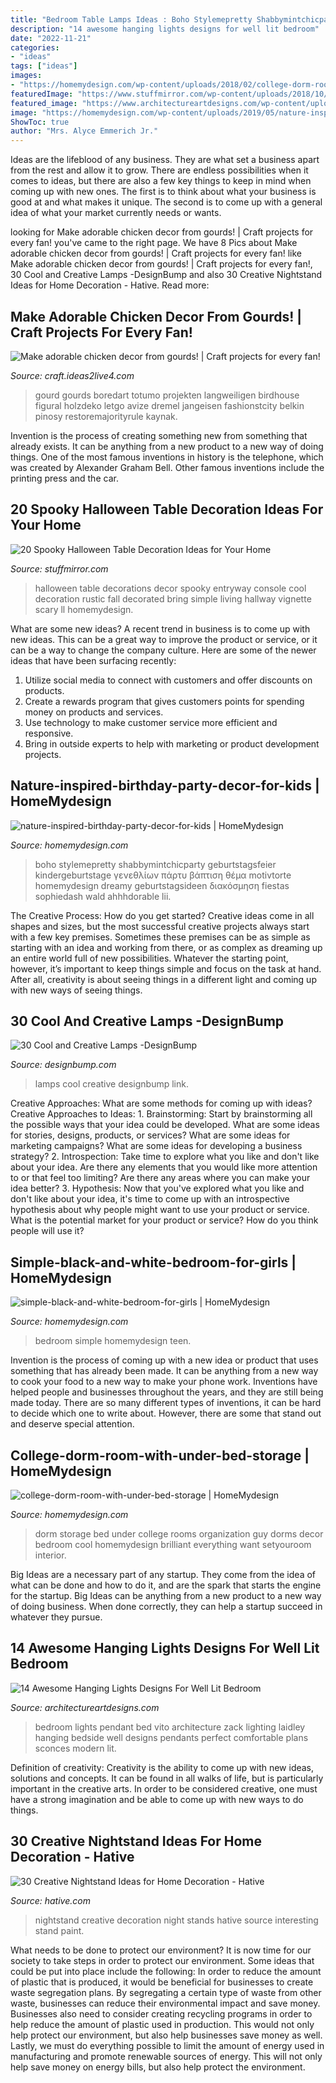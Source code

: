 ```yaml
---
title: "Bedroom Table Lamps Ideas : Boho Stylemepretty Shabbymintchicparty Geburtstagsfeier Kindergeburtstage γενεθλίων πάρτυ βάπτιση θέμα Motivtorte Homemydesign Dreamy Geburtstagsideen διακόσμηση Fiestas Sophiedash Wald Ahhhdorable Lii"
description: "14 awesome hanging lights designs for well lit bedroom"
date: "2022-11-21"
categories:
- "ideas"
tags: ["ideas"]
images:
- "https://homemydesign.com/wp-content/uploads/2018/02/college-dorm-room-with-under-bed-storage.jpg"
featuredImage: "https://www.stuffmirror.com/wp-content/uploads/2018/10/Spooky-Halloween-Table-Decorations14.jpg"
featured_image: "https://www.architectureartdesigns.com/wp-content/uploads/2015/12/6-7-630x427.jpg"
image: "https://homemydesign.com/wp-content/uploads/2019/05/nature-inspired-birthday-party-decor-for-kids.jpg"
ShowToc: true
author: "Mrs. Alyce Emmerich Jr."
---
```



Ideas are the lifeblood of any business. They are what set a business apart from the rest and allow it to grow. There are endless possibilities when it comes to ideas, but there are also a few key things to keep in mind when coming up with new ones. The first is to think about what your business is good at and what makes it unique. The second is to come up with a general idea of what your market currently needs or wants.

	

		
looking for Make adorable chicken decor from gourds! | Craft projects for every fan! you've came to the right page. We have 8 Pics about Make adorable chicken decor from gourds! | Craft projects for every fan! like Make adorable chicken decor from gourds! | Craft projects for every fan!, 30 Cool and Creative Lamps -DesignBump and also 30 Creative Nightstand Ideas for Home Decoration - Hative. Read more:
		
    
## Make Adorable Chicken Decor From Gourds! | Craft Projects For Every Fan!

<img loading=lazy src="https://craft.ideas2live4.com/wp-content/uploads/sites/4/2016/08/Gourd-Art-16.jpg" onerror="this.onerror=null;this.src='https://tse2.mm.bing.net/th?id=OIP.59chIYmSthCLgyNrgpicKwHaLH&amp;pid=15.1';" alt="Make adorable chicken decor from gourds! | Craft projects for every fan!">

_Source: craft.ideas2live4.com_

>gourd gourds boredart totumo projekten langweiligen birdhouse figural holzdeko letgo avize dremel jangeisen fashionstcity belkin pinosy restoremajorityrule kaynak. 

	

Invention is the process of creating something new from something that already exists. It can be anything from a new product to a new way of doing things. One of the most famous inventions in history is the telephone, which was created by Alexander Graham Bell. Other famous inventions include the printing press and the car.

    
## 20 Spooky Halloween Table Decoration Ideas For Your Home

<img loading=lazy src="https://www.stuffmirror.com/wp-content/uploads/2018/10/Spooky-Halloween-Table-Decorations14.jpg" onerror="this.onerror=null;this.src='https://tse1.mm.bing.net/th?id=OIP.r0GEUrdluyVBlN1eR5mCnwHaLH&amp;pid=15.1';" alt="20 Spooky Halloween Table Decoration Ideas for Your Home">

_Source: stuffmirror.com_

>halloween table decorations decor spooky entryway console cool decoration rustic fall decorated bring simple living hallway vignette scary ll homemydesign. 

	

What are some new ideas?
A recent trend in business is to come up with new ideas. This can be a great way to improve the product or service, or it can be a way to change the company culture. Here are some of the newer ideas that have been surfacing recently: 
1. Utilize social media to connect with customers and offer discounts on products.
2. Create a rewards program that gives customers points for spending money on products and services. 
3. Use technology to make customer service more efficient and responsive. 
4. Bring in outside experts to help with marketing or product development projects.

    
## Nature-inspired-birthday-party-decor-for-kids | HomeMydesign

<img loading=lazy src="https://homemydesign.com/wp-content/uploads/2019/05/nature-inspired-birthday-party-decor-for-kids.jpg" onerror="this.onerror=null;this.src='https://tse3.mm.bing.net/th?id=OIP.cEhq-xJcX2YAThrjFP-BXAHaLH&amp;pid=15.1';" alt="nature-inspired-birthday-party-decor-for-kids | HomeMydesign">

_Source: homemydesign.com_

>boho stylemepretty shabbymintchicparty geburtstagsfeier kindergeburtstage γενεθλίων πάρτυ βάπτιση θέμα motivtorte homemydesign dreamy geburtstagsideen διακόσμηση fiestas sophiedash wald ahhhdorable lii. 

	

The Creative Process: How do you get started?
Creative ideas come in all shapes and sizes, but the most successful creative projects always start with a few key premises. Sometimes these premises can be as simple as starting with an idea and working from there, or as complex as dreaming up an entire world full of new possibilities. Whatever the starting point, however, it’s important to keep things simple and focus on the task at hand. After all, creativity is about seeing things in a different light and coming up with new ways of seeing things.

    
## 30 Cool And Creative Lamps -DesignBump

<img loading=lazy src="https://cdn.designbump.com/wp-content/uploads/2014/09/creative-lamps-martyr-2.jpg" onerror="this.onerror=null;this.src='https://tse2.mm.bing.net/th?id=OIP.7vqawN0O7YS-MCiXdcV4SQAAAA&amp;pid=15.1';" alt="30 Cool and Creative Lamps -DesignBump">

_Source: designbump.com_

>lamps cool creative designbump link. 

	

Creative Approaches: What are some methods for coming up with ideas?
Creative Approaches to Ideas: 1. Brainstorming: Start by brainstorming all the possible ways that your idea could be developed. What are some ideas for stories, designs, products, or services? What are some ideas for marketing campaigns? What are some ideas for developing a business strategy? 2. Introspection: Take time to explore what you like and don't like about your idea. Are there any elements that you would like more attention to or that feel too limiting? Are there any areas where you can make your idea better? 3. Hypothesis: Now that you've explored what you like and don't like about your idea, it's time to come up with an introspective hypothesis about why people might want to use your product or service. What is the potential market for your product or service? How do you think people will use it? 
    
## Simple-black-and-white-bedroom-for-girls | HomeMydesign

<img loading=lazy src="https://homemydesign.com/wp-content/uploads/2016/08/simple-black-and-white-bedroom-for-girls.jpg" onerror="this.onerror=null;this.src='https://tse1.mm.bing.net/th?id=OIP.s2yNzCoMZ1Fk4qlrNjXNqAHaKS&amp;pid=15.1';" alt="simple-black-and-white-bedroom-for-girls | HomeMydesign">

_Source: homemydesign.com_

>bedroom simple homemydesign teen. 

	

Invention is the process of coming up with a new idea or product that uses something that has already been made. It can be anything from a new way to cook your food to a new way to make your phone work. Inventions have helped people and businesses throughout the years, and they are still being made today. There are so many different types of inventions, it can be hard to decide which one to write about. However, there are some that stand out and deserve special attention.

    
## College-dorm-room-with-under-bed-storage | HomeMydesign

<img loading=lazy src="https://homemydesign.com/wp-content/uploads/2018/02/college-dorm-room-with-under-bed-storage.jpg" onerror="this.onerror=null;this.src='https://tse2.mm.bing.net/th?id=OIP.RPDwmt3RNCHjCWy9tMs_JQHaL7&amp;pid=15.1';" alt="college-dorm-room-with-under-bed-storage | HomeMydesign">

_Source: homemydesign.com_

>dorm storage bed under college rooms organization guy dorms decor bedroom cool homemydesign brilliant everything want setyouroom interior. 

	

Big Ideas are a necessary part of any startup. They come from the idea of what can be done and how to do it, and are the spark that starts the engine for the startup. Big Ideas can be anything from a new product to a new way of doing business. When done correctly, they can help a startup succeed in whatever they pursue.

    
## 14 Awesome Hanging Lights Designs For Well Lit Bedroom

<img loading=lazy src="https://www.architectureartdesigns.com/wp-content/uploads/2015/12/6-7-630x427.jpg" onerror="this.onerror=null;this.src='https://tse4.mm.bing.net/th?id=OIP.ONCyuWnLnWeXSiXIm9M9tAHaFB&amp;pid=15.1';" alt="14 Awesome Hanging Lights Designs For Well Lit Bedroom">

_Source: architectureartdesigns.com_

>bedroom lights pendant bed vito architecture zack lighting laidley hanging bedside well designs pendants perfect comfortable plans sconces modern lit. 

	

Definition of creativity:
Creativity is the ability to come up with new ideas, solutions and concepts. It can be found in all walks of life, but is particularly important in the creative arts. In order to be considered creative, one must have a strong imagination and be able to come up with new ways to do things.

    
## 30 Creative Nightstand Ideas For Home Decoration - Hative

<img loading=lazy src="https://hative.com/wp-content/uploads/2014/06/nightstand-ideas/26-creative-nightstand-ideas.jpg" onerror="this.onerror=null;this.src='https://tse4.mm.bing.net/th?id=OIP.Kpn5D3Uffo6GMB_cUI4ZAAHaJ4&amp;pid=15.1';" alt="30 Creative Nightstand Ideas for Home Decoration - Hative">

_Source: hative.com_

>nightstand creative decoration night stands hative source interesting stand paint. 

	

What needs to be done to protect our environment?
It is now time for our society to take steps in order to protect our environment. Some ideas that could be put into place include the following:
In order to reduce the amount of plastic that is produced, it would be beneficial for businesses to create waste segregation plans. By segregating a certain type of waste from other waste, businesses can reduce their environmental impact and save money. Businesses also need to consider creating recycling programs in order to help reduce the amount of plastic used in production. This would not only help protect our environment, but also help businesses save money as well. Lastly, we must do everything possible to limit the amount of energy used in manufacturing and promote renewable sources of energy. This will not only help save money on energy bills, but also help protect the environment.


